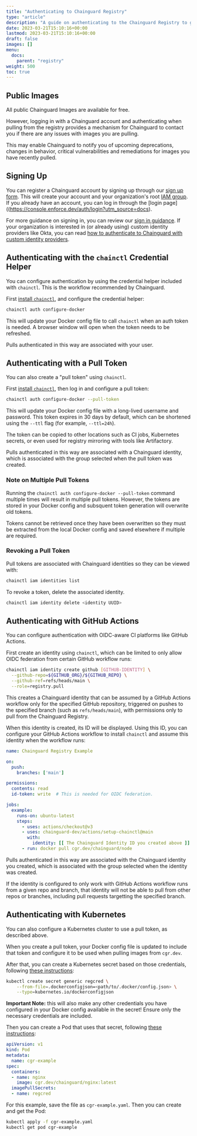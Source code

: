 ```yaml
---
title: "Authenticating to Chainguard Registry"
type: "article"
description: "A guide on authenticating to the Chainguard Registry to get images"
date: 2023-03-21T15:10:16+00:00
lastmod: 2023-03-21T15:10:16+00:00
draft: false
images: []
menu:
  docs:
    parent: "registry"
weight: 500
toc: true
---
```


## Public Images

All public Chainguard Images are available for free.

However, logging in with a Chainguard account and authenticating when pulling from the registry provides a mechanism for Chainguard to contact you if there are any issues with images you are pulling.

This may enable Chainguard to notify you of upcoming deprecations, changes in behavior, critical vulnerabilities and remediations for images you have recently pulled.

## Signing Up

You can register a Chainguard account by signing up through our [sign up form](https://console.enforce.dev/auth/login?utm_source=docs). This will create your account and your organization's root [IAM group](/chainguard/chainguard-enforce/iam-groups/overview-of-enforce-iam-model/). If you already have an account, you can log in through the [login page]((https://console.enforce.dev/auth/login?utm_source=docs).

For more guidance on signing in, you can review our [sign in guidance](/chainguard/chainguard-enforce/authentication/log-in-chainguard-enforce/). If your organization is interested in (or already using) custom identity providers like Okta, you can read [how to authenticate to Chainguard with custom identity providers](/chainguard/chainguard-enforce/authentication/custom-idps/). 

## Authenticating with the `chainctl` Credential Helper

You can configure authentication by using the credential helper included with `chainctl`. This is the workflow recommended by Chainguard.

First [install `chainctl`](/chainguard/chainguard-enforce/how-to-install-chainctl/), and configure the credential helper:

```sh
chainctl auth configure-docker
```

This will update your Docker config file to call `chainctl` when an auth token is needed. A browser window will open when the token needs to be refreshed.

Pulls authenticated in this way are associated with your user.

## Authenticating with a Pull Token

You can also create a "pull token" using `chainctl`.

First [install `chainctl`](/chainguard/chainguard-enforce/how-to-install-chainctl/), then log in and configure a pull token:

```sh
chainctl auth configure-docker --pull-token
```

This will update your Docker config file with a long-lived username and password. This token expires in 30 days by default, which can be shortened using the `--ttl` flag (for example, `--ttl=24h`).

The token can be copied to other locations such as CI jobs, Kubernetes secrets, or even used for registry mirroring with tools like Artifactory.

Pulls authenticated in this way are associated with a Chainguard identity, which is associated with the group selected when the pull token was created.

### Note on Multiple Pull Tokens

Running the `chainctl auth configure-docker --pull-token` command multiple times will result in multiple pull tokens. However, the tokens are stored in your Docker config and subsquent token generation will overwrite old tokens.

Tokens cannot be retrieved once they have been overwritten so they must be extracted from the local Docker config and saved elsewhere if multiple are required.

### Revoking a Pull Token

Pull tokens are associated with Chainguard identities so they can be viewed with:

```sh
chainctl iam identities list
```

To revoke a token, delete the associated identity.

```sh
chainctl iam identity delete <identity UUID>
```

## Authenticating with GitHub Actions

You can configure authentication with OIDC-aware CI platforms like GitHub Actions.

First create an identity using `chainctl`, which can be limited to only allow OIDC federation from certain GitHub workflow runs:

```sh
chainctl iam identity create github [GITHUB-IDENTITY] \
  --github-repo=${GITHUB_ORG}/${GITHUB_REPO} \
  --github-ref=refs/heads/main \
  --role=registry.pull
```

This creates a Chainguard identity that can be assumed by a GitHub Actions workflow only for the specified GitHub repository, triggered on pushes to the specified branch (such as `refs/heads/main`), with permissions only to pull from the Chainguard Registry.

When this identity is created, its ID will be displayed. Using this ID, you can configure your GitHub Actions workflow to install `chainctl` and assume this identity when the workflow runs:

```yaml
name: Chainguard Registry Example

on:
  push:
    branches: ['main']

permissions:
  contents: read
  id-token: write  # This is needed for OIDC federation.

jobs:
  example:
    runs-on: ubuntu-latest
    steps:
      - uses: actions/checkout@v3
      - uses: chainguard-dev/actions/setup-chainctl@main
        with:
          identity: [[ The Chainguard Identity ID you created above ]]
      - run: docker pull cgr.dev/chainguard/node
```

Pulls authenticated in this way are associated with the Chainguard identity you created, which is associated with the group selected when the identity was created.

If the identity is configured to only work with GitHub Actions workflow runs from a given repo and branch, that identity will not be able to pull from other repos or branches, including pull requests targetting the specified branch.

## Authenticating with Kubernetes

You can also configure a Kubernetes cluster to use a pull token, as described above.

When you create a pull token, your Docker config file is updated to include that token and configure it to be used when pulling images from `cgr.dev`.

After that, you can create a Kubernetes secret based on those credentials, following [these instructions](https://kubernetes.io/docs/tasks/configure-pod-container/pull-image-private-registry/#registry-secret-existing-credentials):

```sh
kubectl create secret generic regcred \
    --from-file=.dockerconfigjson=<path/to/.docker/config.json> \
    --type=kubernetes.io/dockerconfigjson
```

**Important Note:** this will also make any other credentials you have configured in your Docker config available in the secret! Ensure only the necessary credentials are included.

Then you can create a Pod that uses that secret, following [these instructions](https://kubernetes.io/docs/tasks/configure-pod-container/pull-image-private-registry/#create-a-pod-that-uses-your-secret):

```yaml
apiVersion: v1
kind: Pod
metadata:
  name: cgr-example
spec:
  containers:
  - name: nginx
    image: cgr.dev/chainguard/nginx:latest
  imagePullSecrets:
  - name: regcred
```

For this example, save the file as `cgr-example.yaml`. Then you can create and get the Pod:

```sh
kubectl apply -f cgr-example.yaml
kubectl get pod cgr-example
```
